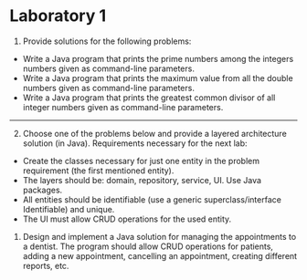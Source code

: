 # Laboratory 1

<!--
**Lab assignment**

Write a Java program that computes the sum of all the integer numbers given as command-line
parameters.

---

**Home assignment**
-->

1. Provide solutions for the following problems:
  - Write a Java program that prints the prime numbers among the integers numbers given
as command-line parameters.
  - Write a Java program that prints the maximum value from all the double numbers given
as command-line parameters.
  - Write a Java program that prints the greatest common divisor of all integer numbers
given as command-line parameters.

---

2. Choose one of the problems below and provide a layered architecture solution (in Java). Requirements necessary for the next lab:
- Create the classes necessary for just one entity in the problem requirement (the first mentioned entity).
-	The layers should be: domain, repository, service, UI. Use Java packages.
-	All entities should be identifiable (use a generic superclass/interface Identifiable) and unique.
-	The UI must allow CRUD operations for the used entity.

1. Design and implement a Java solution for managing the appointments to a dentist. The program should allow CRUD operations for patients, adding a new appointment, cancelling an appointment, creating different reports, etc.

